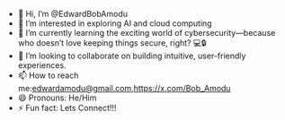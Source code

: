 - 👋 Hi, I’m @EdwardBobAmodu
- 👀 I’m interested in exploring AI and cloud computing
- 🌱 I’m currently learning the exciting world of cybersecurity—because who doesn’t love keeping things secure, right? 💻🔒
- 💞️ I’m looking to collaborate on building intuitive, user-friendly experiences.
- 📫 How to reach me:edwardamodu@gmail.com,https://x.com/Bob_Amodu
- 😄 Pronouns: He/Him
- ⚡ Fun fact: Lets Connect!!!

<!---
EdwardBobAmodu/EdwardBobAmodu is a ✨ special ✨ repository because its `README.md` (this file) appears on your GitHub profile.
You can click the Preview link to take a look at your changes.
--->

